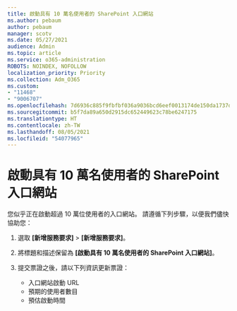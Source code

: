 ```yaml
---
title: 啟動具有 10 萬名使用者的 SharePoint 入口網站
ms.author: pebaum
author: pebaum
manager: scotv
ms.date: 05/27/2021
audience: Admin
ms.topic: article
ms.service: o365-administration
ROBOTS: NOINDEX, NOFOLLOW
localization_priority: Priority
ms.collection: Adm_O365
ms.custom:
- "11468"
- "9006707"
ms.openlocfilehash: 7d6936c885f9fbfbf036a9036bcd6eef0013174de150da1737df69a6fa3d2834
ms.sourcegitcommit: b5f7da89a650d2915dc652449623c78be6247175
ms.translationtype: HT
ms.contentlocale: zh-TW
ms.lasthandoff: 08/05/2021
ms.locfileid: "54077965"
---
```

# <a name="launch-sharepoint-portal-with-100k-users"></a>啟動具有 10 萬名使用者的 SharePoint 入口網站

您似乎正在啟動超過 10 萬位使用者的入口網站。 請遵循下列步驟，以便我們儘快協助您：

1. 選取 **[新增服務要求]** > **[新增服務要求]**。

1. 將標題和描述保留為 **[啟動具有 10 萬名使用者的 SharePoint 入口網站]**。

1. 提交票證之後，請以下列資訊更新票證：

    - 入口網站啟動 URL 
    - 預期的使用者數目 
    - 預估啟動時間 
